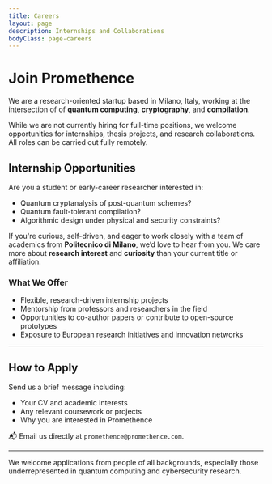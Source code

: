 ```yaml
---
title: Careers
layout: page
description: Internships and Collaborations
bodyClass: page-careers
---
```


# Join Promethence
We are a research-oriented startup based in Milano, Italy, working at the intersection of of **quantum computing**, **cryptography**, and **compilation**.

While we are not currently hiring for full-time positions, we welcome opportunities for internships, thesis projects, and research collaborations. All roles can be carried out fully remotely.

## Internship Opportunities

Are you a student or early-career researcher interested in:

- Quantum cryptanalysis of post-quantum schemes?
- Quantum fault-tolerant compilation?
- Algorithmic design under physical and security constraints?

If you're curious, self-driven, and eager to work closely with a team of academics from **Politecnico di Milano**, we’d love to hear from you.
We care more about **research interest** and **curiosity** than your current title or affiliation.

### What We Offer

- Flexible, research-driven internship projects  
- Mentorship from professors and researchers in the field  
- Opportunities to co-author papers or contribute to open-source prototypes  
- Exposure to European research initiatives and innovation networks  

---

## How to Apply

Send us a brief message including:

- Your CV and academic interests  
- Any relevant coursework or projects  
- Why you are interested in Promethence  

📬 Email us directly at `promethence@promethence.com`.

---

We welcome applications from people of all backgrounds, especially those underrepresented in quantum computing and cybersecurity research.
